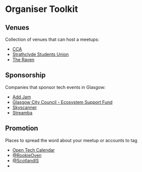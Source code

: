 # Organiser Toolkit

## Venues

Collection of venues that can host a meetups:

* [CCA](https://www.cca-glasgow.com/about/venue-hire)
* [Strathclyde Students Union](https://www.strathunion.com)
* [The Raven](https://theravenglasgow.co.uk)


## Sponsorship

Companies that sponsor tech events in Glasgow:

* [Add Jam](https://addjam.com)
* [Glasgow City Council - Ecosystem Support Fund](https://glasgow.gov.uk/index.aspx?articleid=29126)
* [Skyscanner](https://www.skyscanner.net)
* [Streamba](https://streamba.net)

## Promotion

Places to spread the word about your meetup or accounts to tag

* [Open Tech Calendar](https://opentechcalendar.co.uk)
* [@RookieOven](https://twitter.com/rookieoven)
* [@ScotlandIS](https://twitter.com/scotlandis)
* 